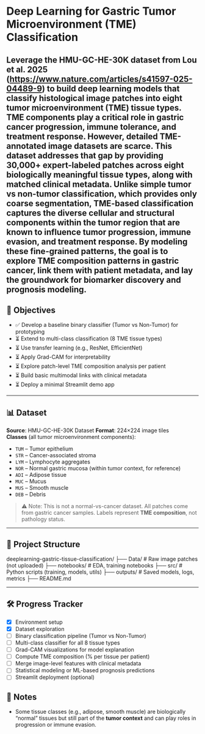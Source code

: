 # Deep Learning for Gastric Tumor Microenvironment (TME) Classification

Leverage the HMU-GC-HE-30K dataset from Lou et al. 2025 (https://www.nature.com/articles/s41597-025-04489-9)  to build deep learning models that classify histological image patches into eight tumor microenvironment (TME) tissue types. TME components play a critical role in gastric cancer progression, immune tolerance, and treatment response. However, detailed TME-annotated image datasets are scarce. This dataset addresses that gap by providing 30,000+ expert-labeled patches across eight biologically meaningful tissue types, along with matched clinical metadata. Unlike simple tumor vs non-tumor classification, which provides only coarse segmentation, TME-based classification captures the diverse cellular and structural components within the tumor region that are known to influence tumor progression, immune evasion, and treatment response. By modeling these fine-grained patterns, the goal is to explore TME composition patterns in gastric cancer, link them with patient metadata, and lay the groundwork for biomarker discovery and prognosis modeling.
---

## 🧠 Objectives

- ✅ Develop a baseline binary classifier (Tumor vs Non-Tumor) for prototyping
- ⏳ Extend to multi-class classification (8 TME tissue types)
- ⏳ Use transfer learning (e.g., ResNet, EfficientNet)
- ⏳ Apply Grad-CAM for interpretability
- ⏳ Explore patch-level TME composition analysis per patient
- ⏳ Build basic multimodal links with clinical metadata
- ⏳ Deploy a minimal Streamlit demo app

---

## 📊 Dataset

**Source**: HMU-GC-HE-30K Dataset
**Format**: 224×224 image tiles  
**Classes** (all tumor microenvironment components):

- `TUM` – Tumor epithelium  
- `STR` – Cancer-associated stroma  
- `LYM` – Lymphocyte aggregates  
- `NOR` – Normal gastric mucosa (within tumor context, for reference)  
- `ADI` – Adipose tissue  
- `MUC` – Mucus  
- `MUS` – Smooth muscle  
- `DEB` – Debris  

> ⚠️ Note: This is not a normal-vs-cancer dataset. All patches come from gastric cancer samples. Labels represent **TME composition**, not pathology status.


---

## 📂 Project Structure

deeplearning-gastric-tissue-classification/
├── Data/ # Raw image patches (not uploaded)
├── notebooks/ # EDA, training notebooks
├── src/ # Python scripts (training, models, utils)
├── outputs/ # Saved models, logs, metrics
├── README.md


---

## 🛠️ Progress Tracker

- [x] Environment setup
- [x] Dataset exploration
- [ ] Binary classification pipeline (Tumor vs Non-Tumor)
- [ ] Multi-class classifier for all 8 tissue types
- [ ] Grad-CAM visualizations for model explanation
- [ ] Compute TME composition (% per tissue per patient)
- [ ] Merge image-level features with clinical metadata
- [ ] Statistical modeling or ML-based prognosis predictions
- [ ] Streamlit deployment (optional)

## 📌 Notes

- Some tissue classes (e.g., adipose, smooth muscle) are biologically “normal” tissues but still part of the **tumor context** and can play roles in progression or immune evasion.
